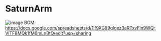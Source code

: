 # SaturnArm
![image](https://github.com/user-attachments/assets/ca71f513-0027-4d87-bb22-ba4f1e7bcaf2)
BOM: https://docs.google.com/spreadsheets/d/1lf9XG99qlgez3aRTxvFln9WQ-VlTF8MQk1fM6mLnBtQ/edit?usp=sharing
